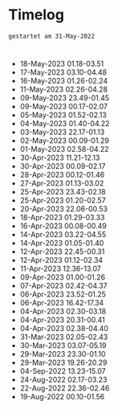 # Timelog
`gestartet am 31-May-2022`

#
- 18-May-2023 01.18-03.51
- 17-May-2023 03.10-04.48
- 16-May-2023 01.26-02.24
- 11-May-2023 02.26-04.28
- 09-May-2023 23.49-01.45
- 09-May-2023 00.17-02.07
- 05-May-2023 01.52-02.13
- 04-May-2023 01.40-04.22
- 03-May-2023 22.17-01.13
- 02-May-2023 00.09-01.29
- 01-May-2023 02.58-04.22
- 30-Apr-2023 11.21-12.13
- 30-Apr-2023 00.09-02.17
- 28-Apr-2023 00.12-01.46
- 27-Apr-2023 01.13-03.02
- 25-Apr-2023 23.43-02.18
- 25-Apr-2023 01.20-02.57
- 20-Apr-2023 22.06-00.53
- 18-Apr-2023 01.29-03.33
- 16-Apr-2023 00.08-00.49
- 14-Apr-2023 03.22-04.55
- 14-Apr-2023 01.05-01.40
- 12-Apr-2023 22.45-00.31
- 12-Apr-2023 01.12-02.34
- 11-Apr-2023 12.36-13.07
- 09-Apr-2023 01.00-01.26
- 07-Apr-2023 02.42-04.37
- 06-Apr-2023 23.52-01.25
- 06-Apr-2023 16.42-17.34
- 04-Apr-2023 02.30-03.18
- 04-Apr-2023 20.31-00.41 
- 04-Apr-2023 02.38-04.40
- 31-Mar-2023 02.05-02.43
- 30-Mar-2023 03.07-05.19
- 29-Mar-2023 23.30-01.10
- 29-Mar-2023 19.26-20.29
- 04-Sep-2022 13.23-15.07
- 24-Aug-2022 02.17-03.23
- 22-Aug-2022 22.36-02.46
- 19-Aug-2022 00.10-01.56